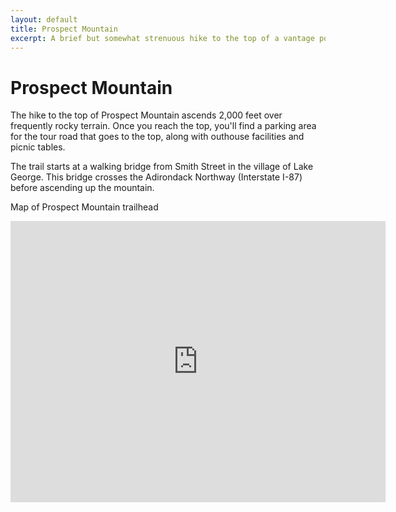 ```yaml
---
layout: default
title: Prospect Mountain
excerpt: A brief but somewhat strenuous hike to the top of a vantage point overlooking southern Lake George.
---
```


<h1>Prospect Mountain</h1>

<p>The hike to the top of Prospect Mountain ascends 2,000 feet over frequently rocky terrain. Once you reach the top, you'll find a parking area for the tour road that goes to the top, along with outhouse facilities and picnic tables.</p>

<p>The trail starts at a walking bridge from Smith Street in the village of Lake George. This bridge crosses the Adirondack Northway (Interstate I-87) before ascending up the mountain.</p>

<p>Map of Prospect Mountain trailhead</p>

<div class="google-maps"><iframe src="https://www.google.com/maps/embed?pb=!1m18!1m12!1m3!1d956.8677302937216!2d-73.72078660829045!3d43.42645364852947!2m3!1f0!2f0!3f0!3m2!1i1024!2i768!4f13.1!3m3!1m2!1s0x89dfc44618121e73%3A0x61e5238bc88baf00!2s75a+Smith+St%2C+Lake+George%2C+NY+12845!5e0!3m2!1sen!2sus!4v1462737624136" width="600" height="450" frameborder="0" style="border:0" allowfullscreen></iframe></div>
